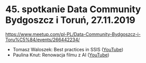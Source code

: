 ﻿# 45. spotkanie Data Community Bydgoszcz i Toruń, 27.11.2019

https://www.meetup.com/pl-PL/Data-Community-Bydgoszcz-i-Toru%C5%84/events/266442234/

- Tomasz Waloszek: Best practices in SSIS ([YouTube](https://www.youtube.com/watch?v=MobLh_dJkRU))
- Paulina Knut: Renowacja filmu z AI ([YouTube](https://www.youtube.com/watch?v=yPGhF6Z1Xgg))
